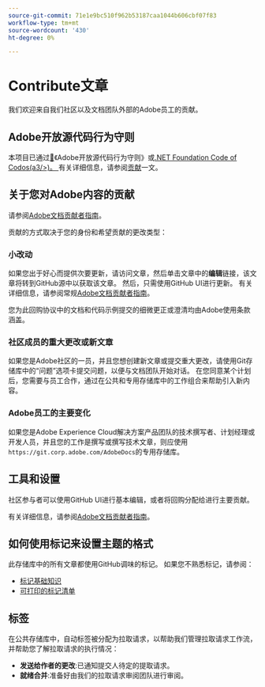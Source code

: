 ```yaml
---
source-git-commit: 71e1e9bc510f962b53187caa1044b606cbf07f83
workflow-type: tm+mt
source-wordcount: '430'
ht-degree: 0%

---
```

# Contribute文章

我们欢迎来自我们社区以及文档团队外部的Adobe员工的贡献。

## Adobe开放源代码行为守则

本项目已通过[&#128279;](https://dotnetfoundation.org/code-of-conduct)《Adobe开放源代码行为守则》或[.NET Foundation Code of Codos(a3/>)。 ](code-of-conduct.md)有关详细信息，请参阅[贡献](contributing.md)一文。

## 关于您对Adobe内容的贡献

请参阅[Adobe文档贡献者指南](https://docs.adobe.com/content/help/en/contributor/contributor-guide/introduction.html)。

贡献的方式取决于您的身份和希望贡献的更改类型：

### 小改动

如果您出于好心而提供次要更新，请访问文章，然后单击文章中的&#x200B;**编辑**&#x200B;链接，该文章将转到GitHub源中以获取该文章。 然后，只需使用GitHub UI进行更新。 有关详细信息，请参阅常规[Adobe文档贡献者指南](https://docs.adobe.com/content/help/en/contributor/contributor-guide/introduction.html)。

您为此回购协议中的文档和代码示例提交的细微更正或澄清均由Adobe使用条款涵盖。

### 社区成员的重大更改或新文章

如果您是Adobe社区的一员，并且您想创建新文章或提交重大更改，请使用Git存储库中的“问题”选项卡提交问题，以便与文档团队开始对话。 在您同意某个计划后，您需要与员工合作，通过在公共和专用存储库中的工作组合来帮助引入新内容。

<!--
If you submit a pull request with significant changes to documentation and code examples, you'll see a message in the pull request asking you to submit an online contribution license agreement (CLA). We need you to complete the online form before we can review your pull request.
-->

### Adobe员工的主要变化

如果您是Adobe Experience Cloud解决方案产品团队的技术撰写者、计划经理或开发人员，并且您的工作是撰写或撰写技术文章，则应使用`https://git.corp.adobe.com/AdobeDocs`的专用存储库。

<!--Employees from other parts of the Adobe world should use the public repo for minor updates.-->

## 工具和设置

社区参与者可以使用GitHub UI进行基本编辑，或者将回购分配给进行主要贡献。

有关详细信息，请参阅[Adobe文档贡献者指南](https://docs.adobe.com/content/help/en/contributor/contributor-guide/introduction.html)。

## 如何使用标记来设置主题的格式

此存储库中的所有文章都使用GitHub调味的标记。 如果您不熟悉标记，请参阅：

* [标记基础知识](https://help.github.com/articles/getting-started-with-writing-and-formatting-on-github/)
* [可打印的标记清单](https://guides.github.com/pdfs/markdown-cheatsheet-online.pdf)

## 标签

在公共存储库中，自动标签被分配为拉取请求，以帮助我们管理拉取请求工作流，并帮助您了解拉取请求的执行情况：

* **发送给作者的更改**:已通知提交人待定的提取请求。
* **就绪合并**:准备好由我们的拉取请求审阅团队进行审阅。
